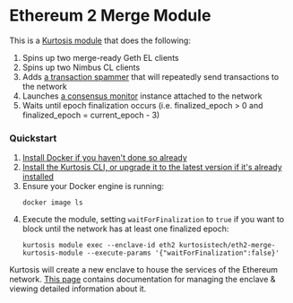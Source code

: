 Ethereum 2 Merge Module
=======================
This is a [Kurtosis module][module-docs] that does the following:

1. Spins up two merge-ready Geth EL clients
1. Spins up two Nimbus CL clients
1. Adds [a transaction spammer](https://github.com/kurtosis-tech/tx-fuzz) that will repeatedly send transactions to the network
1. Launches [a consensus monitor](https://github.com/ralexstokes/ethereum_consensus_monitor) instance attached to the network
1. Waits until epoch finalization occurs (i.e. finalized_epoch > 0 and finalized_epoch = current_epoch - 3)

### Quickstart
1. [Install Docker if you haven't done so already][docker-installation]
1. [Install the Kurtosis CLI, or upgrade it to the latest version if it's already installed][kurtosis-cli-installation]
1. Ensure your Docker engine is running:
    ```
    docker image ls
    ```
1. Execute the module, setting `waitForFinalization` to `true` if you want to block until the network has at least one finalized epoch:
    ```
    kurtosis module exec --enclave-id eth2 kurtosistech/eth2-merge-kurtosis-module --execute-params '{"waitForFinalization":false}'
    ```

Kurtosis will create a new enclave to house the services of the Ethereum network. [This page][using-the-cli] contains documentation for managing the enclave & viewing detailed information about it.

<!-- Only links below here -->
[docker-installation]: https://docs.docker.com/get-docker/
[kurtosis-cli-installation]: https://docs.kurtosistech.com/installation.html
[module-docs]: https://docs.kurtosistech.com/modules.html
[using-the-cli]: https://docs.kurtosistech.com/using-the-cli.html
